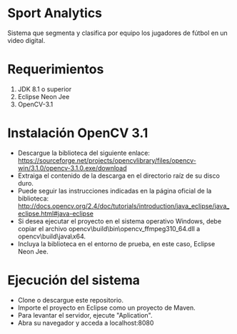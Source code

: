 # Sport Analytics

Sistema que segmenta y clasifica por equipo los jugadores de fútbol en un video digital.

# Requerimientos
1. JDK 8.1 o superior
2. Eclipse Neon Jee
3. OpenCV-3.1

# Instalación OpenCV 3.1
- Descargue la biblioteca del siguiente enlace: https://sourceforge.net/projects/opencvlibrary/files/opencv-win/3.1.0/opencv-3.1.0.exe/download
- Extraiga el contenido de la descarga en el directorio raíz de su disco duro.
- Puede seguir las instrucciones indicadas en la página oficial de la biblioteca: http://docs.opencv.org/2.4/doc/tutorials/introduction/java_eclipse/java_eclipse.html#java-eclipse
- Si desea ejecutar el proyecto en el sistema operativo Windows, debe copiar el archivo opencv\build\bin\opencv_ffmpeg310_64.dll a opencv\build\java\x64.
- Incluya la biblioteca en el entorno de prueba, en este caso, Eclipse Neon Jee.

# Ejecución del sistema
- Clone o descargue este repositorio.
- Importe el proyecto en Eclipse como un proyecto de Maven.
- Para levantar el servidor, ejecute "Aplication".
- Abra su navegador y acceda a localhost:8080
